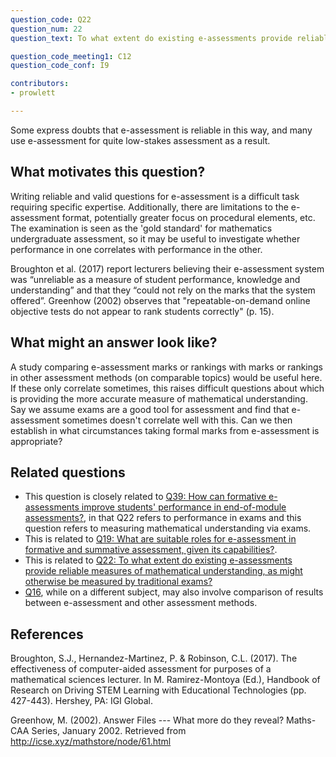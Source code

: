 ```yaml
---
question_code: Q22 
question_num: 22 
question_text: To what extent do existing e-assessments provide reliable measures of mathematical understanding, as might otherwise be measured by traditional exams? 

question_code_meeting1: C12 
question_code_conf: I9 

contributors: 
- prowlett

---
```

Some express doubts that e-assessment is reliable in this way, and many use e-assessment for quite low-stakes assessment as a result. 

## What motivates this question?

Writing reliable and valid questions for e-assessment is a difficult task requiring specific expertise. Additionally, there are limitations to the e-assessment format, potentially greater focus on procedural elements, etc. The examination is seen as the 'gold standard' for mathematics undergraduate assessment, so it may be useful to investigate whether performance in one correlates with performance in the other. 

Broughton et al. (2017) report lecturers believing their e-assessment system was “unreliable as a measure of student performance, knowledge and understanding” and that they “could not rely on the marks that the system offered”. Greenhow (2002) observes that "repeatable-on-demand online objective tests do not appear to rank students correctly" (p. 15). 

## What might an answer look like?

A study comparing e-assessment marks or rankings with marks or rankings in other assessment methods (on comparable topics) would be useful here. If these only correlate sometimes, this raises difficult questions about which is providing the more accurate measure of mathematical understanding. Say we assume exams are a good tool for assessment and find that e-assessment sometimes doesn't correlate well with this. Can we then establish in what circumstances taking formal marks from e-assessment is appropriate?

## Related questions

* This question is closely related to [Q39: How can formative e-assessments improve students' performance in end-of-module assessments?](Q39), in that Q22 refers to performance in exams and this question refers to measuring mathematical understanding via exams.
* This is related to [Q19: What are suitable roles for e-assessment in formative and summative assessment, given its capabilities?](Q19).
* This is related to [Q22: To what extent do existing e-assessments provide reliable measures of mathematical understanding, as might otherwise be measured by traditional exams?](Q22)
* [Q16](Q16), while on a different subject, may also involve comparison of results between e-assessment and other assessment methods. 

## References

Broughton, S.J., Hernandez-Martinez, P. & Robinson, C.L. (2017). The effectiveness of computer-aided assessment for purposes of a mathematical sciences lecturer. In M. Ramirez-Montoya (Ed.), Handbook of Research on Driving STEM Learning with Educational Technologies (pp. 427-443). Hershey, PA: IGI Global.

Greenhow, M. (2002). Answer Files --- What more do they reveal? Maths-CAA Series, January 2002. Retrieved from http://icse.xyz/mathstore/node/61.html
